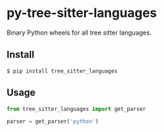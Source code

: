 # py-tree-sitter-languages

Binary Python wheels for all tree sitter languages.


## Install

```shell
$ pip install tree_sitter_languages
```


## Usage

```python
from tree_sitter_languages import get_parser

parser = get_parser('python')
```
